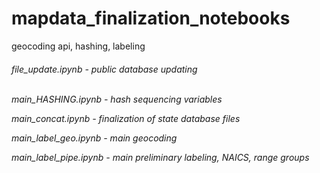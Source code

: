 # mapdata_finalization_notebooks
geocoding api, hashing, labeling<br>


<h6>
file_update.ipynb - public database updating <br><br>

main_HASHING.ipynb - hash sequencing variables <br>

main_concat.ipynb - finalization of state database files <br>

main_label_geo.ipynb - main geocoding <br>

main_label_pipe.ipynb - main preliminary labeling, NAICS, range groups </h6>
